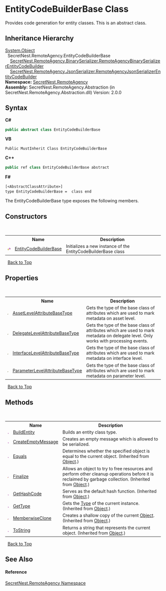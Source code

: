 # EntityCodeBuilderBase Class
 

Provides code generation for entity classes. This is an abstract class.


## Inheritance Hierarchy
<a href="https://docs.microsoft.com/dotnet/api/system.object" target="_blank">System.Object</a><br />&nbsp;&nbsp;SecretNest.RemoteAgency.EntityCodeBuilderBase<br />&nbsp;&nbsp;&nbsp;&nbsp;<a href="T_SecretNest_RemoteAgency_BinarySerializer_RemoteAgencyBinarySerializerEntityCodeBuilder">SecretNest.RemoteAgency.BinarySerializer.RemoteAgencyBinarySerializerEntityCodeBuilder</a><br />&nbsp;&nbsp;&nbsp;&nbsp;<a href="T_SecretNest_RemoteAgency_JsonSerializer_RemoteAgencyJsonSerializerEntityCodeBuilder">SecretNest.RemoteAgency.JsonSerializer.RemoteAgencyJsonSerializerEntityCodeBuilder</a><br />
**Namespace:**&nbsp;<a href="N_SecretNest_RemoteAgency">SecretNest.RemoteAgency</a><br />**Assembly:**&nbsp;SecretNest.RemoteAgency.Abstraction (in SecretNest.RemoteAgency.Abstraction.dll) Version: 2.0.0

## Syntax

**C#**<br />
``` C#
public abstract class EntityCodeBuilderBase
```

**VB**<br />
``` VB
Public MustInherit Class EntityCodeBuilderBase
```

**C++**<br />
``` C++
public ref class EntityCodeBuilderBase abstract
```

**F#**<br />
``` F#
[<AbstractClassAttribute>]
type EntityCodeBuilderBase =  class end
```

The EntityCodeBuilderBase type exposes the following members.


## Constructors
&nbsp;<table><tr><th></th><th>Name</th><th>Description</th></tr><tr><td>![Protected method](media/protmethod.gif "Protected method")</td><td><a href="M_SecretNest_RemoteAgency_EntityCodeBuilderBase__ctor">EntityCodeBuilderBase</a></td><td>
Initializes a new instance of the EntityCodeBuilderBase class</td></tr></table>&nbsp;
<a href="#entitycodebuilderbase-class">Back to Top</a>

## Properties
&nbsp;<table><tr><th></th><th>Name</th><th>Description</th></tr><tr><td>![Public property](media/pubproperty.gif "Public property")</td><td><a href="P_SecretNest_RemoteAgency_EntityCodeBuilderBase_AssetLevelAttributeBaseType">AssetLevelAttributeBaseType</a></td><td>
Gets the type of the base class of attributes which are used to mark metadata on asset level.</td></tr><tr><td>![Public property](media/pubproperty.gif "Public property")</td><td><a href="P_SecretNest_RemoteAgency_EntityCodeBuilderBase_DelegateLevelAttributeBaseType">DelegateLevelAttributeBaseType</a></td><td>
Gets the type of the base class of attributes which are used to mark metadata on delegate level. Only works with processing events.</td></tr><tr><td>![Public property](media/pubproperty.gif "Public property")</td><td><a href="P_SecretNest_RemoteAgency_EntityCodeBuilderBase_InterfaceLevelAttributeBaseType">InterfaceLevelAttributeBaseType</a></td><td>
Gets the type of the base class of attributes which are used to mark metadata on interface level.</td></tr><tr><td>![Public property](media/pubproperty.gif "Public property")</td><td><a href="P_SecretNest_RemoteAgency_EntityCodeBuilderBase_ParameterLevelAttributeBaseType">ParameterLevelAttributeBaseType</a></td><td>
Gets the type of the base class of attributes which are used to mark metadata on parameter level.</td></tr></table>&nbsp;
<a href="#entitycodebuilderbase-class">Back to Top</a>

## Methods
&nbsp;<table><tr><th></th><th>Name</th><th>Description</th></tr><tr><td>![Public method](media/pubmethod.gif "Public method")</td><td><a href="M_SecretNest_RemoteAgency_EntityCodeBuilderBase_BuildEntity">BuildEntity</a></td><td>
Builds an entity class type.</td></tr><tr><td>![Public method](media/pubmethod.gif "Public method")</td><td><a href="M_SecretNest_RemoteAgency_EntityCodeBuilderBase_CreateEmptyMessage">CreateEmptyMessage</a></td><td>
Creates an empty message which is allowed to be serialized.</td></tr><tr><td>![Public method](media/pubmethod.gif "Public method")</td><td><a href="https://docs.microsoft.com/dotnet/api/system.object.equals#System_Object_Equals_System_Object_" target="_blank">Equals</a></td><td>
Determines whether the specified object is equal to the current object.
 (Inherited from <a href="https://docs.microsoft.com/dotnet/api/system.object" target="_blank">Object</a>.)</td></tr><tr><td>![Protected method](media/protmethod.gif "Protected method")</td><td><a href="https://docs.microsoft.com/dotnet/api/system.object.finalize#System_Object_Finalize" target="_blank">Finalize</a></td><td>
Allows an object to try to free resources and perform other cleanup operations before it is reclaimed by garbage collection.
 (Inherited from <a href="https://docs.microsoft.com/dotnet/api/system.object" target="_blank">Object</a>.)</td></tr><tr><td>![Public method](media/pubmethod.gif "Public method")</td><td><a href="https://docs.microsoft.com/dotnet/api/system.object.gethashcode#System_Object_GetHashCode" target="_blank">GetHashCode</a></td><td>
Serves as the default hash function.
 (Inherited from <a href="https://docs.microsoft.com/dotnet/api/system.object" target="_blank">Object</a>.)</td></tr><tr><td>![Public method](media/pubmethod.gif "Public method")</td><td><a href="https://docs.microsoft.com/dotnet/api/system.object.gettype#System_Object_GetType" target="_blank">GetType</a></td><td>
Gets the <a href="https://docs.microsoft.com/dotnet/api/system.type" target="_blank">Type</a> of the current instance.
 (Inherited from <a href="https://docs.microsoft.com/dotnet/api/system.object" target="_blank">Object</a>.)</td></tr><tr><td>![Protected method](media/protmethod.gif "Protected method")</td><td><a href="https://docs.microsoft.com/dotnet/api/system.object.memberwiseclone#System_Object_MemberwiseClone" target="_blank">MemberwiseClone</a></td><td>
Creates a shallow copy of the current <a href="https://docs.microsoft.com/dotnet/api/system.object" target="_blank">Object</a>.
 (Inherited from <a href="https://docs.microsoft.com/dotnet/api/system.object" target="_blank">Object</a>.)</td></tr><tr><td>![Public method](media/pubmethod.gif "Public method")</td><td><a href="https://docs.microsoft.com/dotnet/api/system.object.tostring#System_Object_ToString" target="_blank">ToString</a></td><td>
Returns a string that represents the current object.
 (Inherited from <a href="https://docs.microsoft.com/dotnet/api/system.object" target="_blank">Object</a>.)</td></tr></table>&nbsp;
<a href="#entitycodebuilderbase-class">Back to Top</a>

## See Also


#### Reference
<a href="N_SecretNest_RemoteAgency">SecretNest.RemoteAgency Namespace</a><br />
